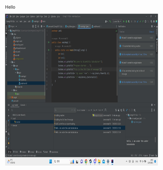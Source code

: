 Hello

<img height="500" src="https://github.com/Lemontea010/Comp3111LEx/blob/master/src/main/java/Lab1/%E8%9E%A2%E5%B9%95%E6%93%B7%E5%8F%96%E7%95%AB%E9%9D%A2%20(97).jpg?raw=true" width="1600"/>